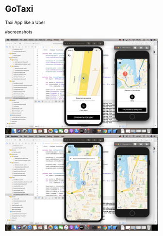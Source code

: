 # GoTaxi

Taxi App like a Uber

#screenshots

![Screnshot1](https://github.com/Koreal-/GoRussky/blob/main/image/aa43f4f67bf34558a35ee7d47058c3a362f5b2a5-1598335903.jpg?raw=true)
![screenshot2](https://github.com/Koreal-/GoRussky/blob/main/image/9ff56c55c88710c83bb1114e2107f581c4e825c1-1598335960.jpg?raw=true)
